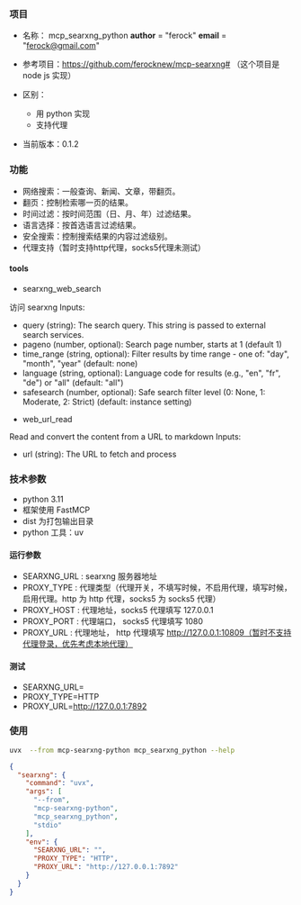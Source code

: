 ### 项目
- 名称： mcp_searxng_python
__author__ = "ferock"
__email__ = "ferock@gmail.com"

- 参考项目：https://github.com/ferocknew/mcp-searxng# （这个项目是 node js 实现）
- 区别：
  - 用 python 实现
  - 支持代理

- 当前版本：0.1.2


### 功能

- 网络搜索：一般查询、新闻、文章，带翻页。 
- 翻页：控制检索哪一页的结果。 
- 时间过滤：按时间范围（日、月、年）过滤结果。 
- 语言选择：按首选语言过滤结果。 
- 安全搜索：控制搜索结果的内容过滤级别。
- 代理支持（暂时支持http代理，socks5代理未测试）

#### tools

- searxng_web_search

访问 searxng
Inputs:
* query (string): The search query. This string is passed to external search services.
* pageno (number, optional): Search page number, starts at 1 (default 1)
* time_range (string, optional): Filter results by time range - one of: "day", "month", "year" (default: none)
* language (string, optional): Language code for results (e.g., "en", "fr", "de") or "all" (default: "all")
* safesearch (number, optional): Safe search filter level (0: None, 1: Moderate, 2: Strict) (default: instance setting)


- web_url_read

Read and convert the content from a URL to markdown
Inputs:
* url (string): The URL to fetch and process


### 技术参数
- python 3.11
- 框架使用 FastMCP
- dist 为打包输出目录
- python 工具：uv

#### 运行参数
- SEARXNG_URL :  searxng 服务器地址
- PROXY_TYPE : 代理类型（代理开关，不填写时候，不启用代理，填写时候，启用代理。http 为 http 代理，socks5 为 socks5 代理）
- PROXY_HOST : 代理地址，socks5 代理填写 127.0.0.1
- PROXY_PORT : 代理端口， socks5 代理填写 1080
- PROXY_URL : 代理地址， http 代理填写 http://127.0.0.1:10809（暂时不支持代理登录，优先考虑本地代理）

#### 测试
- SEARXNG_URL=
- PROXY_TYPE=HTTP
- PROXY_URL=http://127.0.0.1:7892

### 使用

```bash
uvx  --from mcp-searxng-python mcp_searxng_python --help

```

```json
{
  "searxng": {
    "command": "uvx",
    "args": [
      "--from",
      "mcp-searxng-python",
      "mcp_searxng_python",
      "stdio"
    ],
    "env": {
      "SEARXNG_URL": "",
      "PROXY_TYPE": "HTTP",
      "PROXY_URL": "http://127.0.0.1:7892"
    }
  }
}
```

